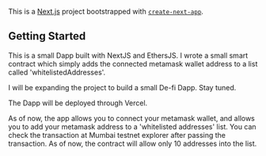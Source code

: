 This is a [Next.js](https://nextjs.org/) project bootstrapped with [`create-next-app`](https://github.com/vercel/next.js/tree/canary/packages/create-next-app).

## Getting Started

This is a small Dapp built with NextJS and EthersJS.
I wrote a small smart contract which simply adds the connected metamask wallet address to a list called 'whitelistedAddresses'.

I will be expanding the project to build a small De-fi Dapp.
Stay tuned.

The Dapp will be deployed through Vercel.


As of now, the app allows you to connect your metamask wallet, and allows you to add your metamask address to a 'whitelisted addresses' list.
You can check the transaction at Mumbai testnet explorer after passing the transaction. As of now, the contract will allow only 10 addresses into the list.